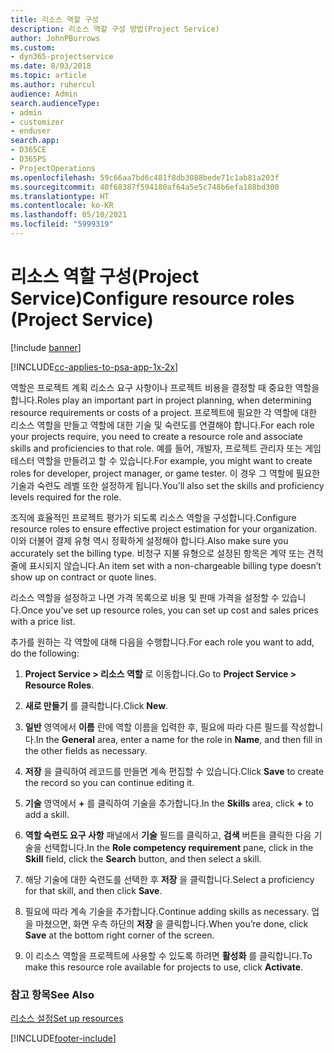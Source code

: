 ```yaml
---
title: 리소스 역할 구성
description: 리소스 역할 구성 방법(Project Service)
author: JohnPBurrows
ms.custom:
- dyn365-projectservice
ms.date: 8/03/2018
ms.topic: article
ms.author: ruhercul
audience: Admin
search.audienceType:
- admin
- customizer
- enduser
search.app:
- D365CE
- D365PS
- ProjectOperations
ms.openlocfilehash: 59c66aa7bd6c481f8db3088bede71c1ab81a203f
ms.sourcegitcommit: 40f68387f594180af64a5e5c748b6efa188bd300
ms.translationtype: HT
ms.contentlocale: ko-KR
ms.lasthandoff: 05/10/2021
ms.locfileid: "5999319"
---
```

# <a name="configure-resource-roles-project-service"></a><span data-ttu-id="f08d6-103">리소스 역할 구성(Project Service)</span><span class="sxs-lookup"><span data-stu-id="f08d6-103">Configure resource roles (Project Service)</span></span>

[!include [banner](../includes/psa-now-project-operations.md)]

[!INCLUDE[cc-applies-to-psa-app-1x-2x](../includes/cc-applies-to-psa-app-1x-2x.md)]

<span data-ttu-id="f08d6-104">역할은 프로젝트 계획 리소스 요구 사항이나 프로젝트 비용을 결정할 때 중요한 역할을 합니다.</span><span class="sxs-lookup"><span data-stu-id="f08d6-104">Roles play an important part in project planning, when determining resource requirements or costs of a project.</span></span> <span data-ttu-id="f08d6-105">프로젝트에 필요한 각 역할에 대한 리소스 역할을 만들고 역할에 대한 기술 및 숙련도를 연결해야 합니다.</span><span class="sxs-lookup"><span data-stu-id="f08d6-105">For each role your projects require, you need to create a resource role and associate skills and proficiencies to that role.</span></span> <span data-ttu-id="f08d6-106">예를 들어, 개발자, 프로젝트 관리자 또는 게임 테스터 역할을 만들려고 할 수 있습니다.</span><span class="sxs-lookup"><span data-stu-id="f08d6-106">For example, you might want to create roles for developer, project manager, or game tester.</span></span> <span data-ttu-id="f08d6-107">이 경우 그 역할에 필요한 기술과 숙련도 레벨 또한 설정하게 됩니다.</span><span class="sxs-lookup"><span data-stu-id="f08d6-107">You’ll also set the skills and proficiency levels required for the role.</span></span>  
  
 <span data-ttu-id="f08d6-108">조직에 효율적인 프로젝트 평가가 되도록 리소스 역할을 구성합니다.</span><span class="sxs-lookup"><span data-stu-id="f08d6-108">Configure resource roles to ensure effective project estimation for your organization.</span></span>  <span data-ttu-id="f08d6-109">이와 더불어 결제 유형 역시 정확하게 설정해야 합니다.</span><span class="sxs-lookup"><span data-stu-id="f08d6-109">Also make sure you accurately set the billing type.</span></span> <span data-ttu-id="f08d6-110">비청구 지불 유형으로 설정된 항목은 계약 또는 견적 줄에 표시되지 않습니다.</span><span class="sxs-lookup"><span data-stu-id="f08d6-110">An item set with a non-chargeable billing type doesn’t show up on contract or quote lines.</span></span>  
  
 <span data-ttu-id="f08d6-111">리소스 역할을 설정하고 나면 가격 목록으로 비용 및 판매 가격을 설정할 수 있습니다.</span><span class="sxs-lookup"><span data-stu-id="f08d6-111">Once you’ve set up resource roles, you can set up cost and sales prices with a price list.</span></span>  
  
 <span data-ttu-id="f08d6-112">추가를 원하는 각 역할에 대해 다음을 수행합니다.</span><span class="sxs-lookup"><span data-stu-id="f08d6-112">For each role you want to add, do the following:</span></span>  
  
1.  <span data-ttu-id="f08d6-113">**Project Service > 리소스 역할** 로 이동합니다.</span><span class="sxs-lookup"><span data-stu-id="f08d6-113">Go to **Project Service > Resource Roles**.</span></span>  
  
2.  <span data-ttu-id="f08d6-114">**새로 만들기** 를 클릭합니다.</span><span class="sxs-lookup"><span data-stu-id="f08d6-114">Click **New**.</span></span>  
  
3.  <span data-ttu-id="f08d6-115">**일반** 영역에서 **이름** 란에 역할 이름을 입력한 후, 필요에 따라 다른 필드를 작성합니다.</span><span class="sxs-lookup"><span data-stu-id="f08d6-115">In the **General** area, enter a name for the role in **Name**, and then fill in the other fields as necessary.</span></span>  
  
4.  <span data-ttu-id="f08d6-116">**저장** 을 클릭하여 레코드를 만들면 계속 편집할 수 있습니다.</span><span class="sxs-lookup"><span data-stu-id="f08d6-116">Click **Save** to create the record so you can continue editing it.</span></span>  
  
5.  <span data-ttu-id="f08d6-117">**기술** 영역에서 **+** 를 클릭하여 기술을 추가합니다.</span><span class="sxs-lookup"><span data-stu-id="f08d6-117">In the **Skills** area, click **+** to add a skill.</span></span>  
  
6.  <span data-ttu-id="f08d6-118">**역할 숙련도 요구 사항** 패널에서 **기술** 필드를 클릭하고, **검색** 버튼을 클릭한 다음 기술을 선택합니다.</span><span class="sxs-lookup"><span data-stu-id="f08d6-118">In the **Role competency requirement** pane, click in the **Skill** field, click the **Search** button, and then select a skill.</span></span>  
  
7.  <span data-ttu-id="f08d6-119">해당 기술에 대한 숙련도를 선택한 후 **저장** 을 클릭합니다.</span><span class="sxs-lookup"><span data-stu-id="f08d6-119">Select a proficiency for that skill, and then click **Save**.</span></span>  
  
8.  <span data-ttu-id="f08d6-120">필요에 따라 계속 기술을 추가합니다.</span><span class="sxs-lookup"><span data-stu-id="f08d6-120">Continue adding skills as necessary.</span></span> <span data-ttu-id="f08d6-121">업을 마쳤으면, 화면 우측 하단의 **저장** 을 클릭합니다.</span><span class="sxs-lookup"><span data-stu-id="f08d6-121">When you’re done, click **Save** at the bottom right corner of the screen.</span></span>  
  
9. <span data-ttu-id="f08d6-122">이 리소스 역할을 프로젝트에 사용할 수 있도록 하려면 **활성화** 를 클릭합니다.</span><span class="sxs-lookup"><span data-stu-id="f08d6-122">To make this resource role available for projects to use, click **Activate**.</span></span>  
  
### <a name="see-also"></a><span data-ttu-id="f08d6-123">참고 항목</span><span class="sxs-lookup"><span data-stu-id="f08d6-123">See Also</span></span>  
 [<span data-ttu-id="f08d6-124">리소스 설정</span><span class="sxs-lookup"><span data-stu-id="f08d6-124">Set up resources</span></span>](../psa/set-up-resources.md)


[!INCLUDE[footer-include](../includes/footer-banner.md)]